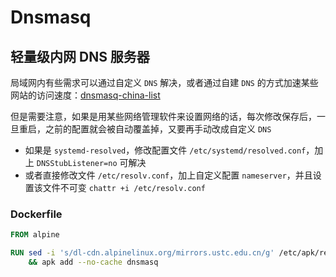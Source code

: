 # Dnsmasq

## 轻量级内网 DNS 服务器

局域网内有些需求可以通过自定义 `DNS` 解决，或者通过自建 `DNS` 的方式加速某些网站的访问速度：[dnsmasq-china-list](https://github.com/felixonmars/dnsmasq-china-list)

但是需要注意，如果是用某些网络管理软件来设置网络的话，每次修改保存后，一旦重启，之前的配置就会被自动覆盖掉，又要再手动改成自定义 `DNS`

- 如果是 `systemd-resolved`，修改配置文件 `/etc/systemd/resolved.conf`，加上 `DNSStubListener=no` 可解决
- 或者直接修改文件 `/etc/resolv.conf`，加上自定义配置 `nameserver`，并且设置该文件不可变 `chattr +i /etc/resolv.conf`

### Dockerfile

```dockerfile
FROM alpine

RUN sed -i 's/dl-cdn.alpinelinux.org/mirrors.ustc.edu.cn/g' /etc/apk/repositories \
    && apk add --no-cache dnsmasq
```
